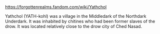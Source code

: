 https://forgottenrealms.fandom.com/wiki/Yathchol

Yathchol (YATH-kohl) was a village in the Middledark of the Northdark Underdark. It was inhabited by chitines who had been former slaves of the drow. It was located relatively close to the drow city of Ched Nasad.